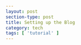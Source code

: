 ```yaml
---
layout: post
section-type: post
title: Setting up the Blog
category: tech
tags: [ 'tutorial' ]
---
```



